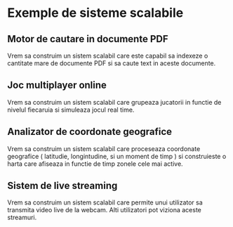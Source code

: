 # Exemple de sisteme scalabile

## Motor de cautare in documente PDF

Vrem sa construim un sistem scalabil care este capabil sa indexeze o cantitate mare de documente PDF si sa caute text in aceste documente.

## Joc multiplayer online

Vrem sa construim un sistem scalabil care grupeaza jucatorii in functie de nivelul fiecaruia si simuleaza jocul real time.

## Analizator de coordonate geografice

Vrem sa construim un sistem scalabil care proceseaza coordonate geografice ( latitudie, longintudine, si un moment de timp ) si construieste o harta care afiseaza in functie de timp zonele cele mai active.

## Sistem de live streaming

Vrem sa construim un sistem scalabil care permite unui utilizator sa transmita video live de la webcam. Alti utilizatori pot viziona aceste streamuri.

